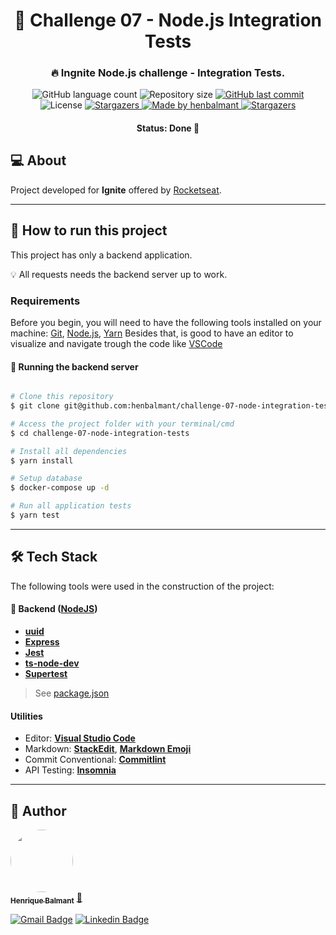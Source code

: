 <h1 align="center">
      💠 Challenge 07 - Node.js Integration Tests
</h1>

<h3 align="center">
    🔥 Ingnite Node.js challenge - Integration Tests.
</h3>

<p align="center">
  <img alt="GitHub language count" src="https://img.shields.io/github/languages/count/henbalmant/challenge-07-node-integration-tests?color=%2304D361">

  <img alt="Repository size" src="https://img.shields.io/github/repo-size/henbalmant/challenge-07-node-integration-tests">

  <a href="https://github.com/henbalmant/delivery-app-node-js/commits/master">
    <img alt="GitHub last commit" src="https://img.shields.io/github/last-commit/henbalmant/challenge-07-node-integration-tests">
  </a>

   <img alt="License" src="https://img.shields.io/badge/license-MIT-brightgreen">
   <a href="https://github.com/henbalmant/delivery-app-node-js/stargazers">
    <img alt="Stargazers" src="https://img.shields.io/github/stars/henbalmant/challenge-07-node-integration-tests?style=social">
  </a>

  <a href="https://batcave.dev.br">
    <img alt="Made by henbalmant" src="https://img.shields.io/badge/made%20by-henbalmant-%237519C1">
  </a>

  <a href="https://batcave.dev.br/">
    <img alt="Stargazers" src="https://img.shields.io/badge/Batcave-Community-%237159c1?style=flat&logo=ghost">
    </a>

</p>

<h4 align="center">
	Status: Done 🚀
</h4>

## 💻 About

Project developed for **Ignite** offered by [Rocketseat](https://rocketseat.com.br/).

---

## 🚀 How to run this project

This project has only a backend application.

💡 All requests needs the backend server up to work.

### Requirements

Before you begin, you will need to have the following tools installed on your machine:
[Git](https://git-scm.com), [Node.js](https://nodejs.org/en/), [Yarn](https://yarnpkg.com/getting-started/install)
Besides that, is good to have an editor to visualize and navigate trough the code like [VSCode](https://code.visualstudio.com/)

#### 🎲 Running the backend server

```bash

# Clone this repository
$ git clone git@github.com:henbalmant/challenge-07-node-integration-tests.git

# Access the project folder with your terminal/cmd
$ cd challenge-07-node-integration-tests

# Install all dependencies
$ yarn install

# Setup database
$ docker-compose up -d

# Run all application tests
$ yarn test

```

---

## 🛠 Tech Stack

The following tools were used in the construction of the project:

#### 🎲 **Backend** ([NodeJS](https://nodejs.org/en/))

- **[uuid](https://www.npmjs.com/package/uuid)**
- **[Express](https://expressjs.com/)**
- **[Jest](https://jestjs.io/)**
- **[ts-node-dev](https://www.npmjs.com/package/ts-node-dev)**
- **[Supertest](https://www.npmjs.com/package/supertest)**

> See [package.json](https://github.com/henbalmant/challenge-07-node-integration-tests/blob/main/package.json)

#### **Utilities**

- Editor: **[Visual Studio Code](https://code.visualstudio.com/)**
- Markdown: **[StackEdit](https://stackedit.io/)**, **[Markdown Emoji](https://gist.github.com/rxaviers/7360908)**
- Commit Conventional: **[Commitlint](https://github.com/conventional-changelog/commitlint)**
- API Testing: **[Insomnia](https://insomnia.rest/)**

---

## 🦸 Author

<a href="https://batcave.dev.br/author/henbalmant/">
 <img style="border-radius: 50%;" src="https://avatars.githubusercontent.com/u/20211646?v=4" width="100px;" alt=""/>
 <br />
 <sub><b>Henrique Balmant</b></sub></a> <a href="https://batcave.dev.br/author/henbalmant/" title="Batcave">🚀</a>
 <br />

[![Gmail Badge](https://img.shields.io/badge/-henrique.balmant@gmail.com-c14438?style=flat-square&logo=Gmail&logoColor=white&link=mailto:henrique.balmant@gmail.com)](mailto:henrique.balmant@gmail.com)
[![Linkedin Badge](https://img.shields.io/badge/-Henrique%20Balmant-blue?style=flat-square&logo=Linkedin&logoColor=white&link=https://www.linkedin.com/in/henrique-balmant/)](https://www.linkedin.com/in/henrique-balmant/)
